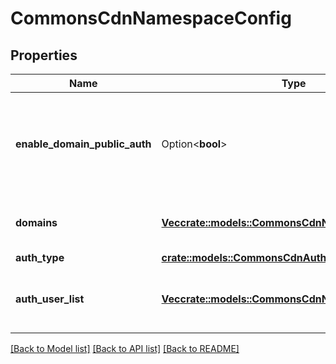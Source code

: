 # CommonsCdnNamespaceConfig

## Properties

Name | Type | Description | Notes
------------ | ------------- | ------------- | -------------
**enable_domain_public_auth** | Option<**bool**> | Whether or not to allow users to connect to the given namespace via domain name. | [optional]
**domains** | [**Vec<crate::models::CommonsCdnNamespaceDomain>**](CommonsCdnNamespaceDomain.md) | A list of CDN domains for a given namespace. | 
**auth_type** | [**crate::models::CommonsCdnAuthType**](CommonsCdnAuthType.md) |  | 
**auth_user_list** | [**Vec<crate::models::CommonsCdnNamespaceAuthUser>**](CommonsCdnNamespaceAuthUser.md) | A list of CDN authenticated users for a given namespace. | 

[[Back to Model list]](../README.md#documentation-for-models) [[Back to API list]](../README.md#documentation-for-api-endpoints) [[Back to README]](../README.md)


